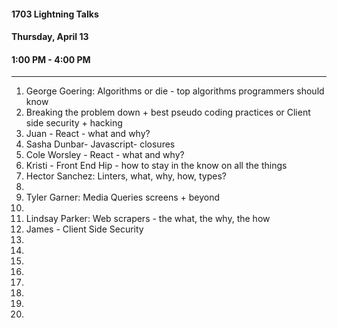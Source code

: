 #### 1703 Lightning Talks
#### Thursday, April 13
#### 1:00 PM - 4:00 PM

-----------------------------------------

1. George Goering: Algorithms or die - top algorithms programmers should know
2. Breaking the problem down + best pseudo coding practices or Client side security + hacking
3. Juan - React - what and why?
4. Sasha Dunbar- Javascript- closures
5. Cole Worsley - React - what and why?
6. Kristi - Front End Hip - how to stay in the know on all the things
7. Hector Sanchez: Linters, what, why, how, types?
8.
9. Tyler Garner: Media Queries screens + beyond
10.
11. Lindsay Parker: Web scrapers - the what, the why, the how
12. James - Client Side Security
13.
14.
15.
16.
17.
18.
19.
20.
